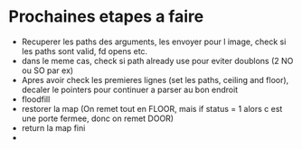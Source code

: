 # Prochaines etapes a faire

- Recuperer les paths des arguments, les envoyer pour l image, check si les paths sont valid, fd opens etc.
- dans le meme cas, check si path already use pour eviter doublons (2 NO ou SO par ex)
- Apres avoir check les premieres lignes (set les paths, ceiling and floor), decaler le pointers pour continuer a parser au bon endroit
- floodfill
- restorer la map (On remet tout en FLOOR, mais if status = 1 alors c est une porte fermee, donc on remet DOOR)
- return la map fini
-